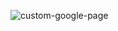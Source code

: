 ![custom-google-page](https://github.com/TheNetions/Custom-Google-Page-Appearance/assets/143057362/e5965234-d486-43e8-833c-d4d1f42175aa)
